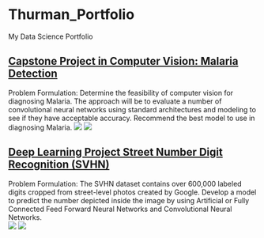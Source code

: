 # Thurman_Portfolio
My Data Science Portfolio

## [**Capstone Project in Computer Vision: Malaria Detection**](https://github.com/Thurmos/Thurman_Portfolio/blob/main/Thurman_Falk_Notebook_Malaria_Detection_Full_Code.ipynb)

Problem Formulation: Determine the feasibility of computer vision for diagnosing Malaria. The approach will be to evaluate a number of convolutional neural networks using standard architectures and modeling to see if they have acceptable accuracy. Recommend the best model to use in diagnosing Malaria. 
![](https://github.com/Thurmos/Thurman_Portfolio/blob/main/images/Malaria%20Model%20Structure.png) ![](https://github.com/Thurmos/Thurman_Portfolio/blob/main/images/Malaria%20CF.png)

## [Deep Learning Project Street Number Digit Recognition (SVHN)](https://github.com/Thurmos/Thurman_Portfolio/blob/main/Thurman_Falk_High_Code_SVHN_Digit_Recognition.ipynb)

Problem Formulation: The SVHN dataset contains over 600,000 labeled digits cropped from street-level photos created by Google. Develop a model to predict the number depicted inside the image by using Artificial or Fully Connected Feed Forward Neural Networks and Convolutional Neural Networks.  
![](https://github.com/Thurmos/Thurman_Portfolio/blob/main/images/Digit%20Recognition%20Model%20Accuracy.png) ![](https://github.com/Thurmos/Thurman_Portfolio/blob/main/images/Digit%20Recognition%20Heat%20Map.png)

